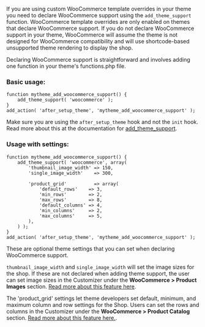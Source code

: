 If you are using custom WooCommerce template overrides in your theme you need to declare WooCommerce support using the `add_theme_support` function. WooCommerce template overrides are only enabled on themes that declare WooCommerce support. If you do not declare WooCommerce support in your theme, WooCommerce will assume the theme is not designed for WooCommerce compatibility and will use shortcode-based unsupported theme rendering to display the shop.

Declaring WooCommerce support is straightforward and involves adding one function in your theme's functions.php file.

### Basic usage:

```
function mytheme_add_woocommerce_support() {
	add_theme_support( 'woocommerce' );
}
add_action( 'after_setup_theme', 'mytheme_add_woocommerce_support' );
```

Make sure you are using the `after_setup_theme` hook and not the `init` hook. Read more about this at the documentation for [add_theme_support](https://developer.wordpress.org/reference/functions/add_theme_support/).

### Usage with settings:

```
function mytheme_add_woocommerce_support() {
	add_theme_support( 'woocommerce', array(
		'thumbnail_image_width' => 150,
		'single_image_width'    => 300,

        'product_grid'          => array(
            'default_rows'    => 3,
            'min_rows'        => 2,
            'max_rows'        => 8,
            'default_columns' => 4,
            'min_columns'     => 2,
            'max_columns'     => 5,
        ),
	) );
}
add_action( 'after_setup_theme', 'mytheme_add_woocommerce_support' );
```

These are optional theme settings that you can set when declaring WooCommerce support.

`thumbnail_image_width` and `single_image_width` will set the image sizes for the shop. If these are not declared when adding theme support, the user can set image sizes in the Customizer under the **WooCommerce > Product Images** section. [Read more about this feature here](https://woocommerce.wordpress.com/2017/12/11/wc-3-3-image-size-improvements/).

The 'product_grid' settings let theme developers set default, minimum, and maximum column and row settings for the Shop. Users can set the rows and columns in the Customizer under the **WooCommerce > Product Catalog** section. [Read more about this feature here.](https://woocommerce.wordpress.com/2017/12/09/wc-3-3-will-look-great-on-all-the-themes/).